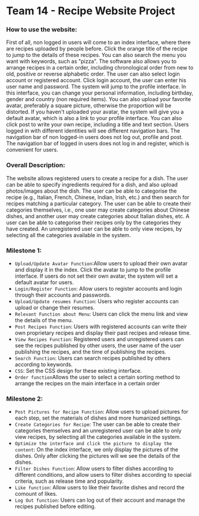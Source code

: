 # Team 14 - Recipe Website Project

### How to use the website:
First of all, non logged in users will come to an index interface, where there are recipes uploaded by people before. Click the orange title of the recipe to jump to the details of these recipes. You can also search the menu you want with keywords, such as "pizza". The software also allows you to arrange recipes in a certain order, including chronological order from new to old, positive or reverse alphabetic order. The user can also select login account or registered account. Click login account, the user can enter his user name and password. The system will jump to the profile interface. In this interface, you can change your personal information, including birthday, gender and country (non required items). You can also upload your favorite avatar, preferably a square picture, otherwise the proportion will be distorted. If you haven't uploaded your avatar, the system will give you a default avatar, which is also a link to your profile interface. You can also click post to write your own recipe, including a title and text section. Users logged in with different identities will see different navigation bars. The navigation bar of non logged-in users does not log out, profile and post. The navigation bar of logged in users does not log in and register, which is convenient for users.

### Overall Description:
The website allows registered users to create a recipe for a dish. The user can be able to specify ingredients required for a dish, and also upload photos/images about the dish. The user can be able to categorise the recipe (e.g., Italian, French, Chinese, Indian, Irish, etc.) and then search for recipes matching a particular category. The user can be able to create their categories themselves, i.e., one user may create categories about Chinese dishes, and another user may create categories about Italian dishes, etc. A user can be able to categorise their recipes only by the categories they have created. An unregistered user can be able to only view recipes, by selecting all the categories available in the system. 

### Milestone 1:
*  `Upload/Update Avatar Function`:Allow users to upload their own avatar and display it in the index. Click the avatar to jump to the profile interface. If users do not set their own avatar, the system will set a default avatar for users.
* `Login/Register Function`: Allow users to register accounts and login through their accounts and passwords.
* `Upload/Update resumes Function`: Users who register accounts can upload or change their resumes.
* `Relevant Function about Menu`: Users can click the menu link and view the details of the menu.
* `Post Recipes Function`: Users with registered accounts can write their own proprietary recipes and display their past recipes and release time.
* `View Recipes Function`: Registered users and unregistered users can see the recipes published by other users, the user name of the user publishing the recipes, and the time of publishing the recipes.
* `Search Function`: Users can search recipes published by others according to keywords.
* `CSS`: Set the CSS design for these existing interface.
* `Order function`Allows the user to select a certain sorting method to arrange the recipes on the main interface in a certain order

### Milestone 2:
* `Post Pictures for Recipe Function`: Allow users to upload pictures for each step, set the materials of dishes and more humanized settings.
* `Create Categories for Recipe`: The user can be able to create their categories themselves and an unregistered user can be able to only view recipes, by selecting all the categories available in the system. 
* `Optimize the interface and click the picture to display the content`: On the index interface, we only display the pictures of the dishes. Only after clicking the pictures will we see the details of the dishes.
* `Filter Dishes Function`: Allow users to filter dishes according to different conditions, and allow users to filter dishes according to special criteria, such as release time and popularity.
* `Like function`: Allow users to like their favorite dishes and record the comount of likes.
* `Log Out function`: Users can log out of their account and manage the recipes published before editing.

